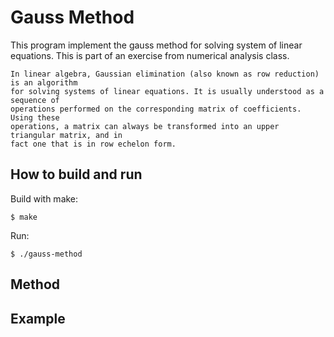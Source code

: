 # Gauss Method 

This program implement the gauss method for solving system of linear equations. This is part of an exercise from numerical analysis class.

```
In linear algebra, Gaussian elimination (also known as row reduction) is an algorithm 
for solving systems of linear equations. It is usually understood as a sequence of 
operations performed on the corresponding matrix of coefficients. Using these 
operations, a matrix can always be transformed into an upper triangular matrix, and in 
fact one that is in row echelon form.
```

## How to build and run

Build with make:

```
$ make
```
Run:

```
$ ./gauss-method
```

## Method

## Example
